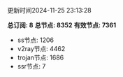 更新时间2024-11-25 23:13:28

**总订阅: 8**
**总节点: 8352**
**有效节点: 7361**
- ss节点: 1206
- v2ray节点: 4462
- trojan节点: 1686
- ssr节点: 7
